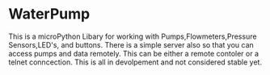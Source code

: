 # WaterPump
This is a microPython Libary for working with Pumps,Flowmeters,Pressure Sensors,LED's, and buttons. There is a simple server also so that you can access pumps and data remotely. This can be either a remote contoler or a telnet conncection. This is all in devolpement and not considered stable yet. 
